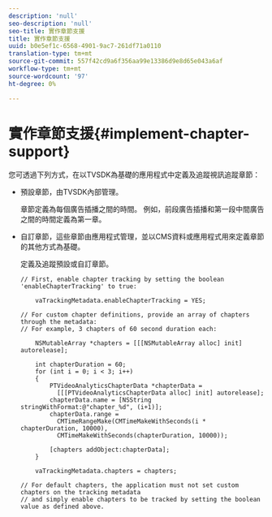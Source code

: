 ```yaml
---
description: 'null'
seo-description: 'null'
seo-title: 實作章節支援
title: 實作章節支援
uuid: b0e5ef1c-6568-4901-9ac7-261df71a0110
translation-type: tm+mt
source-git-commit: 557f42cd9a6f356aa99e13386d9e8d65e043a6af
workflow-type: tm+mt
source-wordcount: '97'
ht-degree: 0%

---
```



# 實作章節支援{#implement-chapter-support}

您可透過下列方式，在以TVSDK為基礎的應用程式中定義及追蹤視訊追蹤章節：

* 預設章節，由TVSDK內部管理。

   章節定義為每個廣告插播之間的時間。 例如，前段廣告插播和第一段中間廣告之間的時間定義為第一章。
* 自訂章節，這些章節由應用程式管理，並以CMS資料或應用程式用來定義章節的其他方式為基礎。

   定義及追蹤預設或自訂章節。

   ```
   // First, enable chapter tracking by setting the boolean 'enableChapterTracking' to true: 
   
       vaTrackingMetadata.enableChapterTracking = YES; 
   
   // For custom chapter definitions, provide an array of chapters through the metadata:  
   // For example, 3 chapters of 60 second duration each: 
   
       NSMutableArray *chapters = [[[NSMutableArray alloc] init] autorelease]; 
   
       int chapterDuration = 60; 
       for (int i = 0; i < 3; i++) 
       { 
           PTVideoAnalyticsChapterData *chapterData =  
             [[[PTVideoAnalyticsChapterData alloc] init] autorelease]; 
           chapterData.name = [NSString stringWithFormat:@"chapter_%d", (i+1)]; 
           chapterData.range =  
             CMTimeRangeMake(CMTimeMakeWithSeconds(i * chapterDuration, 10000),  
             CMTimeMakeWithSeconds(chapterDuration, 10000)); 
   
           [chapters addObject:chapterData]; 
       } 
   
       vaTrackingMetadata.chapters = chapters; 
   
   // For default chapters, the application must not set custom chapters on the tracking metadata  
   // and simply enable chapters to be tracked by setting the boolean value as defined above.
   ```

